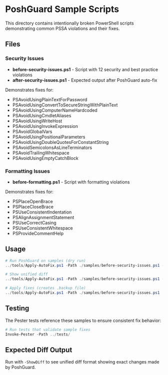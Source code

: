 # PoshGuard Sample Scripts

This directory contains intentionally broken PowerShell scripts demonstrating common PSSA violations and their fixes.

## Files

### Security Issues

- **before-security-issues.ps1** - Script with 12 security and best practice violations
- **after-security-issues.ps1** - Expected output after PoshGuard auto-fix

Demonstrates fixes for:

- PSAvoidUsingPlainTextForPassword
- PSAvoidUsingConvertToSecureStringWithPlainText
- PSAvoidUsingComputerNameHardcoded
- PSAvoidUsingCmdletAliases
- PSAvoidUsingWriteHost
- PSAvoidUsingInvokeExpression
- PSAvoidGlobalVars
- PSAvoidUsingPositionalParameters
- PSAvoidUsingDoubleQuotesForConstantString
- PSAvoidSemicolonsAsLineTerminators
- PSAvoidTrailingWhitespace
- PSAvoidUsingEmptyCatchBlock

### Formatting Issues

- **before-formatting.ps1** - Script with formatting violations

Demonstrates fixes for:

- PSPlaceOpenBrace
- PSPlaceCloseBrace
- PSUseConsistentIndentation
- PSAlignAssignmentStatement
- PSUseCorrectCasing
- PSUseConsistentWhitespace
- PSProvideCommentHelp

## Usage

```powershell
# Run PoshGuard on samples (dry run)
../tools/Apply-AutoFix.ps1 -Path ./samples/before-security-issues.ps1 -DryRun

# Show unified diff
../tools/Apply-AutoFix.ps1 -Path ./samples/before-security-issues.ps1 -ShowDiff

# Apply fixes (creates .backup file)
../tools/Apply-AutoFix.ps1 -Path ./samples/before-security-issues.ps1
```

## Testing

The Pester tests reference these samples to ensure consistent fix behavior:

```powershell
# Run tests that validate sample fixes
Invoke-Pester -Path ../tests/
```

## Expected Diff Output

Run with `-ShowDiff` to see unified diff format showing exact changes made by PoshGuard.
